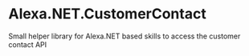 # Alexa.NET.CustomerContact
Small helper library for Alexa.NET based skills to access the customer contact API
